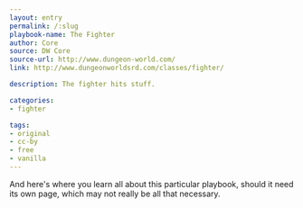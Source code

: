 ```yaml
---
layout: entry
permalink: /:slug
playbook-name: The Fighter
author: Core
source: DW Core
source-url: http://www.dungeon-world.com/
link: http://www.dungeonworldsrd.com/classes/fighter/

description: The fighter hits stuff.

categories:
- fighter

tags:
- original
- cc-by
- free
- vanilla
---
```


And here's where you learn all about this particular playbook, should it need its own page, which may not really be all that necessary.
